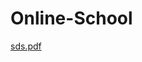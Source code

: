 # Online-School
[sds.pdf](https://github.com/Toufique7Husein/Online-School-Web-Project/files/10455012/sds.pdf)

